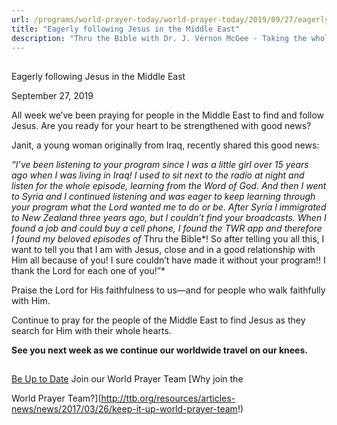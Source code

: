 ```yaml
---
url: /programs/world-prayer-today/world-prayer-today/2019/09/27/eagerly-following-jesus-in-the-middle-east
title: "Eagerly following Jesus in the Middle East"
description: "Thru the Bible with Dr. J. Vernon McGee - Taking the whole Word to the whole world"
---
```







## 
 Eagerly following Jesus in the Middle East


September 27, 2019




All week we’ve been praying for people in the Middle East to find and follow Jesus. Are you ready for your heart to be strengthened with good news? 


Janit, a young woman originally from Iraq, recently shared this good news: 


*“I’ve been listening to your program since I was a little girl over 15 years ago when I was living in Iraq! I used to sit next to the radio at night and listen for the whole episode, learning from the Word of God. And then I went to Syria and I continued listening and was eager to keep learning through your program what the Lord wanted me to do or be. After Syria I immigrated to New Zealand three years ago, but I couldn’t find your broadcasts. When I found a job and could buy a cell phone, I found the TWR app and therefore I found my beloved episodes of* Thru the Bible*! So after telling you all this, I want to tell you that I am with Jesus, close and in a good relationship with Him all because of you! I sure couldn’t have made it without your program!! I thank the Lord for each one of you!”*


Praise the Lord for His faithfulness to us—and for people who walk faithfully with Him. 


Continue to pray for the people of the Middle East to find Jesus as they search for Him with their whole hearts. 


**See you next week as we continue our worldwide travel on our knees.** 







## 




[Be Up to Date](http://feeds.feedburner.com/WorldPrayerToday "World Prayer Today RSS Feed")
Join our World Prayer Team
[Why join the  

World Prayer Team?](http://ttb.org/resources/articles-news/news/2017/03/26/keep-it-up-world-prayer-team!)




